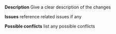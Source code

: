 **Description**
Give a clear description of the changes

**Issues**
reference related issues if any

**Possible conflicts**
list any possible conflicts
